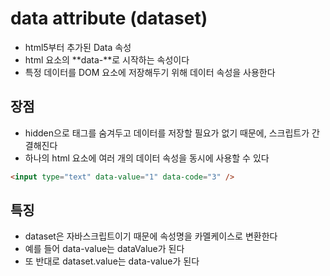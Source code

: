 # data attribute (dataset)

* html5부터 추가된 Data 속성
* html 요소의 **data-**로 시작하는 속성이다
* 특정 데이터를 DOM 요소에 저장해두기 위해 데이터 속성을 사용한다

## 장점
* hidden으로 태그를 숨겨두고 데이터를 저장할 필요가 없기 때문에, 스크립트가 간결해진다
* 하나의 html 요소에 여러 개의 데이터 속성을 동시에 사용할 수 있다
```html
<input type="text" data-value="1" data-code="3" />
```

## 특징
* dataset은 자바스크립트이기 때문에 속성명을 카멜케이스로 변환한다
* 예를 들어 data-value는 dataValue가 된다
* 또 반대로 dataset.value는 data-value가 된다
